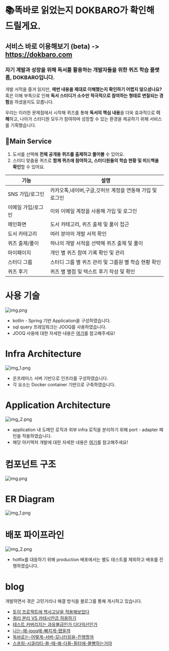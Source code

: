 # 📚똑바로 읽었는지 DOKBARO가 확인해 드릴게요.

서비스 바로 이용해보기 (beta) -> https://dokbaro.com
---

### 자기 계발과 성장을 위해 독서를 활용하는 **개발자들을 위한 퀴즈 학습 플랫폼, DOKBARO**입니다.

개발 서적을 즐겨 읽지만, **매번 내용을 제대로 이해했는지 확인하기 어렵지 않으셨나요?** 혹은 이해 부족으로 인해 **독서 스터디가 소수만 적극적으로 참여하는 형태로 변질되는 경험**을 하셨을지도 모릅니다.

우리는 이러한 문제점에서 시작해 퀴즈를 통해 **독서의 핵심 내용**을 더욱 효과적으로 **이해**하고, 나아가 스터디원 모두가 참여하며 성장할 수 있는 환경을 제공하기 위해 서비스를 기획했습니다.

## 📕Main Service

1. 도서를 선택해 **전체 공개용 퀴즈를 출제하고 풀어볼** 수 있어요.
2. 스터디 맞춤용 퀴즈로 **함께 퀴즈에 참여하고, 스터디원들의 학습 현황 및 피드백을 확인**할 수 있어요.
  
 | **기능** | **설명** |
   | --- | --- |
   | SNS 가입/로그인 | 카카오톡,네이버,구글,깃허브 계정을 연동해 가입 및 로그인 |
   | 이메일 가입/로그인 | 이외 이메일 계정을 사용해 가입 및 로그인 |
   | 메인화면 | 도서 카테고리, 퀴즈 출제 및 풀이 접근 |
   | 도서 카테고리 | 여러 분야의 개발 서적 확인 |
   | 퀴즈 출제/풀이 | 하나의 개발 서적을 선택해 퀴즈 출제 및 풀이 |
   | 마이페이지 | 개인 별 퀴즈 참여 기록 확인 및 관리 |
   | 스터디 그룹 | 스터디 그룹 별 퀴즈 관리 및 그룹원 별 학습 현황 확인 |
   | 퀴즈 후기 | 퀴즈 별 별점 및 텍스트 후기 작성 및 확인 |

# 사용 기술
![img.png](src/docs/readme/image/skills.png)
- kotlin - Spring 기반 Application을 구성하였습니다.
- sql query 프레임워크는 JOOQ를 사용하였습니다. 
- JOOQ 사용에 대한 자세한 내용은 [여기](https://velog.io/@hyeonjunpark/나는-왜-jooq에-빠지게-됐을까)를 참고해주세요!

# Infra Architecture
![img_1.png](src/docs/readme/image/infra_arc.png)

- 온프레미스 서버 기반으로 인프라를 구성하였습니다.
- 각 요소는 Docker container 기반으로 구축하였습니다.

# Application Architecture
![img_2.png](src/docs/readme/image/application_arc.png)
- application 내 도메인 로직과 외부 infra 로직을 분리하기 위해 port - adapter 패턴을 적용하였습니다.
- 해당 아키텍처 개발에 대한 자세한 내용은 [여기](https://velog.io/@hyeonjunpark/토이프로젝트에-헥사고날을-적용해보았다)를 참고해주세요!

# 컴포넌트 구조
![img.png](src/docs/readme/image/component.png)

# ER Diagram
![img_1.png](src/docs/readme/image/erd.png)

# 배포 파이프라인
![img_2.png](src/docs/readme/image/cicd.png)
- hotfix를 대응하기 위해 production 배포에서는 별도 테스트를 제외하고 배포를 진행하였습니다.
# blog
개발하면서 겪은 고민거리나 해결 방식을 블로그를 통해 게시하고 있습니다.

- [토이 프로젝트에 헥사고날을 적용해보았다](https://velog.io/@hyeonjunpark/토이프로젝트에-헥사고날을-적용해보았다)  
- [쿼리 분리 VS 카테시안곱 허용하기](https://velog.io/@hyeonjunpark/쿼리-분리-VS-카테시안-곱-허용하기)
- [테스트 커버리지는 과유불급인가 다다익선인가](https://velog.io/@hyeonjunpark/테스트-커버리지는-과유불급過猶不及인가-다다익선多多益善인가)
- [나는-왜-jooq에-빠지게-됐을까](https://velog.io/@hyeonjunpark/나는-왜-jooq에-빠지게-됐을까)
- [독바로는-어떻게-서버-모니터링을-진행할까](https://velog.io/@hyeonjunpark/독바로는-어떻게-서버-모니터링을-진행할까)
- [스프링-시큐리티-쓸-때-왜-다들-필터에-몰빵하는거야](https://velog.io/@hyeonjunpark/스프링-시큐리티-쓸-때-왜-다들-필터에-몰빵하는거야)
